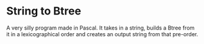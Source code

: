 # String to Btree

A very silly program made in Pascal. It takes in a string, builds a Btree from it in a lexicographical order and creates an output string from that pre-order.